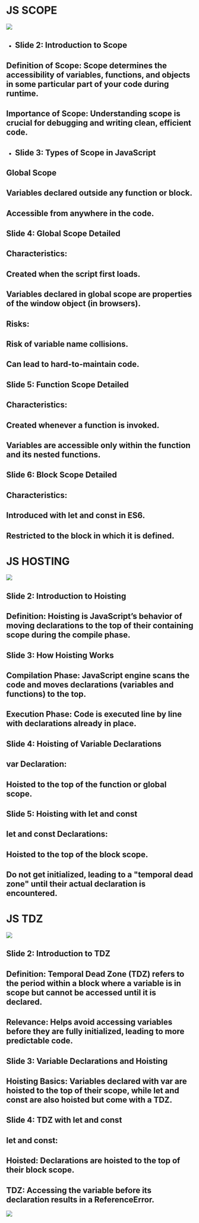 
# JS SCOPE
![](https://cdn.hashnode.com/res/hashnode/image/upload/v1677792599685/cb6ef656-aa26-4d23-9dd6-8767c674192e.png)
+ ## Slide 2: Introduction to Scope 
## Definition of Scope: Scope determines the accessibility of variables, functions, and objects in some particular part of your code during runtime.
## Importance of Scope: Understanding scope is crucial for debugging and writing clean, efficient code.
+ ## Slide 3: Types of Scope in JavaScript 
## Global Scope
## Variables declared outside any function or block.
## Accessible from anywhere in the code. 
## Slide 4: Global Scope Detailed
## Characteristics:
## Created when the script first loads.
## Variables declared in global scope are properties of the window object (in browsers).
## Risks: 
## Risk of variable name collisions.
## Can lead to hard-to-maintain code.
## Slide 5: Function Scope Detailed
## Characteristics:
## Created whenever a function is invoked.
## Variables are accessible only within the function and its nested functions.
## Slide 6: Block Scope Detailed
## Characteristics:
## Introduced with let and const in ES6.
## Restricted to the block in which it is defined.
# JS HOSTING
![](https://iotvnaw69daj.i.optimole.com/cb:mLvy.66914/w:auto/h:auto/q:90/f:best/https://wpshout.com/wp-content/uploads/2019/06/best-nodejs-hosting.jpg)
## Slide 2: Introduction to Hoisting
## Definition: Hoisting is JavaScript’s behavior of moving declarations to the top of their containing scope during the compile phase.
## Slide 3: How Hoisting Works
## Compilation Phase: JavaScript engine scans the code and moves declarations (variables and functions) to the top.
## Execution Phase: Code is executed line by line with declarations already in place.
## Slide 4: Hoisting of Variable Declarations
## var Declaration:
## Hoisted to the top of the function or global scope.
## Slide 5: Hoisting with let and const
## let and const Declarations:
## Hoisted to the top of the block scope.
## Do not get initialized, leading to a "temporal dead zone" until their actual declaration is encountered.
# JS TDZ
![](https://media.licdn.com/dms/image/C4E12AQE2e5VhZp7x7A/article-cover_image-shrink_720_1280/0/1618408334842?e=2147483647&v=beta&t=P9U_JdJdrNNNz_8pCRVSfjEc8_68_mbn1_OOMc4FjgU)
## Slide 2: Introduction to TDZ
## Definition: Temporal Dead Zone (TDZ) refers to the period within a block where a variable is in scope but cannot be accessed until it is declared.
## Relevance: Helps avoid accessing variables before they are fully initialized, leading to more predictable code.
## Slide 3: Variable Declarations and Hoisting
## Hoisting Basics: Variables declared with var are hoisted to the top of their scope, while let and const are also hoisted but come with a TDZ. 
## Slide 4: TDZ with let and const
## let and const:
## Hoisted: Declarations are hoisted to the top of their block scope.
## TDZ: Accessing the variable before its declaration results in a ReferenceError.
![](https://akm-img-a-in.tosshub.com/indiatoday/images/story/202112/kevin-butz-6hsfmat-t7k-unsplas_1200x768.jpeg)
